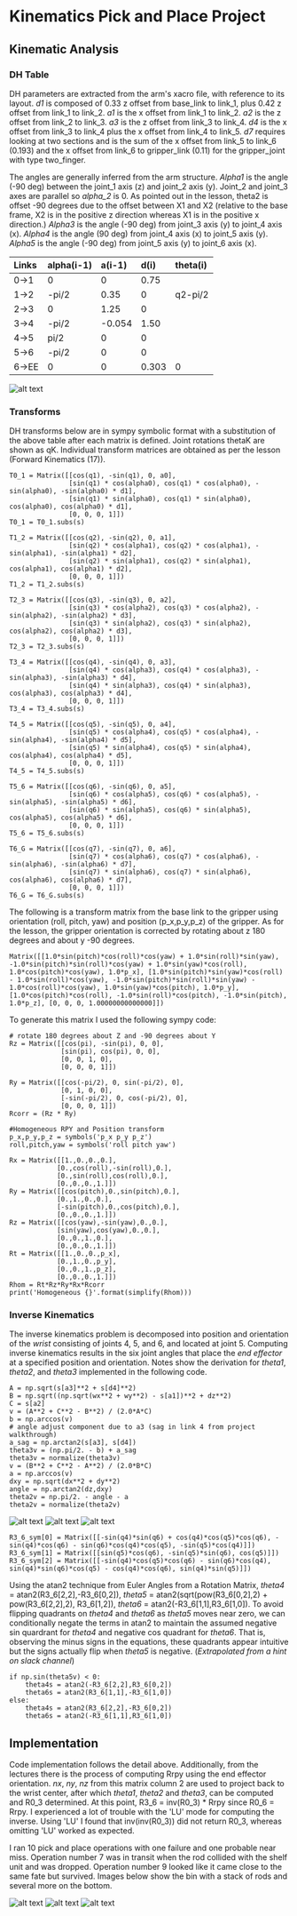 # Kinematics Pick and Place Project

## Kinematic Analysis

### DH Table

DH parameters are extracted from the arm's xacro file, with reference to its layout.  *d1* is composed of 0.33 z offset from base_link to link_1, plus 0.42 z offset from link_1 to link_2.  *a1* is the x offset from link_1 to link_2.  *a2* is the z offset from link_2 to link_3.  *a3* is the z offset from link_3 to link_4.  *d4* is the x offset from link_3 to link_4 plus the x offset from link_4 to link_5.  *d7* requires looking at two sections and is the sum of the x offset from link_5 to link_6 (0.193) and the x offset from link_6 to gripper_link (0.11) for the gripper_joint with type two_finger.

The angles are generally inferred from the arm structure.  *Alpha1* is the angle (-90 deg) between the joint_1 axis (z) and joint_2 axis (y).  Joint_2 and joint_3 axes are parallel so *alpha_2* is 0.  As pointed out in the lesson, theta2 is offset -90 degrees due to the offset between X1 and X2 (relative to the base frame, X2 is in the positive z direction whereas X1 is in the positive x direction.)  *Alpha3* is the angle (-90 deg) from joint_3 axis (y) to joint_4 axis (x).  *Alpha4* is the angle (90 deg) from joint_4 axis (x) to joint_5 axis (y).  *Alpha5* is the angle (-90 deg) from joint_5 axis (y) to joint_6 axis (x).

| Links | alpha(i-1) | a(i-1) | d(i) | theta(i) |
|:---|:---|:---|:---|:---|
| 0->1    | 0 | 0 | 0.75 |   |
| 1->2    | -pi/2 | 0.35 | 0 | q2-pi/2 |
| 2->3 | 0 | 1.25 | 0 |   |
| 3->4 | -pi/2 | -0.054 | 1.50 |   |
| 4->5 | pi/2 | 0 | 0 |   |
| 5->6 | -pi/2 | 0 | 0 |   |
| 6->EE | 0 |0 | 0.303 | 0 |

![alt text](misc_images/arm.png "arm drawing")

### Transforms

DH transforms below are in sympy symbolic format with a substitution of the above table after each matrix is defined.  Joint rotations thetaK are shown as qK.  Individual transform matrices are obtained as per the lesson (Forward Kinematics (17)).

```
T0_1 = Matrix([[cos(q1), -sin(q1), 0, a0],
               [sin(q1) * cos(alpha0), cos(q1) * cos(alpha0), -sin(alpha0), -sin(alpha0) * d1],
               [sin(q1) * sin(alpha0), cos(q1) * sin(alpha0), cos(alpha0), cos(alpha0) * d1],
               [0, 0, 0, 1]])
T0_1 = T0_1.subs(s)

T1_2 = Matrix([[cos(q2), -sin(q2), 0, a1],
               [sin(q2) * cos(alpha1), cos(q2) * cos(alpha1), -sin(alpha1), -sin(alpha1) * d2],
               [sin(q2) * sin(alpha1), cos(q2) * sin(alpha1), cos(alpha1), cos(alpha1) * d2],
               [0, 0, 0, 1]])
T1_2 = T1_2.subs(s)

T2_3 = Matrix([[cos(q3), -sin(q3), 0, a2],
               [sin(q3) * cos(alpha2), cos(q3) * cos(alpha2), -sin(alpha2), -sin(alpha2) * d3],
               [sin(q3) * sin(alpha2), cos(q3) * sin(alpha2), cos(alpha2), cos(alpha2) * d3],
               [0, 0, 0, 1]])
T2_3 = T2_3.subs(s)

T3_4 = Matrix([[cos(q4), -sin(q4), 0, a3],
               [sin(q4) * cos(alpha3), cos(q4) * cos(alpha3), -sin(alpha3), -sin(alpha3) * d4],
               [sin(q4) * sin(alpha3), cos(q4) * sin(alpha3), cos(alpha3), cos(alpha3) * d4],
               [0, 0, 0, 1]])
T3_4 = T3_4.subs(s)

T4_5 = Matrix([[cos(q5), -sin(q5), 0, a4],
               [sin(q5) * cos(alpha4), cos(q5) * cos(alpha4), -sin(alpha4), -sin(alpha4) * d5],
               [sin(q5) * sin(alpha4), cos(q5) * sin(alpha4), cos(alpha4), cos(alpha4) * d5],
               [0, 0, 0, 1]])
T4_5 = T4_5.subs(s)

T5_6 = Matrix([[cos(q6), -sin(q6), 0, a5],
               [sin(q6) * cos(alpha5), cos(q6) * cos(alpha5), -sin(alpha5), -sin(alpha5) * d6],
               [sin(q6) * sin(alpha5), cos(q6) * sin(alpha5), cos(alpha5), cos(alpha5) * d6],
               [0, 0, 0, 1]])
T5_6 = T5_6.subs(s)

T6_G = Matrix([[cos(q7), -sin(q7), 0, a6],
               [sin(q7) * cos(alpha6), cos(q7) * cos(alpha6), -sin(alpha6), -sin(alpha6) * d7],
               [sin(q7) * sin(alpha6), cos(q7) * sin(alpha6), cos(alpha6), cos(alpha6) * d7],
               [0, 0, 0, 1]])
T6_G = T6_G.subs(s)
```

The following is a transform matrix from the base link to the gripper using orientation (roll, pitch, yaw) and position (p_x,p_y,p_z) of the gripper.  As for the lesson, the gripper orientation is corrected by rotating about z 180 degrees and about y -90 degrees.

```
Matrix([[1.0*sin(pitch)*cos(roll)*cos(yaw) + 1.0*sin(roll)*sin(yaw), -1.0*sin(pitch)*sin(roll)*cos(yaw) + 1.0*sin(yaw)*cos(roll), 1.0*cos(pitch)*cos(yaw), 1.0*p_x], [1.0*sin(pitch)*sin(yaw)*cos(roll) - 1.0*sin(roll)*cos(yaw), -1.0*sin(pitch)*sin(roll)*sin(yaw) - 1.0*cos(roll)*cos(yaw), 1.0*sin(yaw)*cos(pitch), 1.0*p_y], [1.0*cos(pitch)*cos(roll), -1.0*sin(roll)*cos(pitch), -1.0*sin(pitch), 1.0*p_z], [0, 0, 0, 1.00000000000000]])
```

To generate this matrix I used the following sympy code:

```
# rotate 180 degrees about Z and -90 degrees about Y
Rz = Matrix([[cos(pi), -sin(pi), 0, 0],
             [sin(pi), cos(pi), 0, 0],
             [0, 0, 1, 0],
             [0, 0, 0, 1]])

Ry = Matrix([[cos(-pi/2), 0, sin(-pi/2), 0],
             [0, 1, 0, 0],
             [-sin(-pi/2), 0, cos(-pi/2), 0],
             [0, 0, 0, 1]])
Rcorr = (Rz * Ry)

#Homogeneous RPY and Position transform
p_x,p_y,p_z = symbols('p_x p_y p_z')
roll,pitch,yaw = symbols('roll pitch yaw')

Rx = Matrix([[1.,0.,0.,0.],
            [0.,cos(roll),-sin(roll),0.],
            [0.,sin(roll),cos(roll),0.],
            [0.,0.,0.,1.]])
Ry = Matrix([[cos(pitch),0.,sin(pitch),0.],
            [0.,1.,0.,0.],
            [-sin(pitch),0.,cos(pitch),0.],
            [0.,0.,0.,1.]])
Rz = Matrix([[cos(yaw),-sin(yaw),0.,0.],
            [sin(yaw),cos(yaw),0.,0.],
            [0.,0.,1.,0.],
            [0.,0.,0.,1.]])
Rt = Matrix([[1.,0.,0.,p_x],
            [0.,1.,0.,p_y],
            [0.,0.,1.,p_z],
            [0.,0.,0.,1.]])
Rhom = Rt*Rz*Ry*Rx*Rcorr
print('Homogeneous {}'.format(simplify(Rhom)))
```

### Inverse Kinematics

The inverse kinematics problem is decomposed into position and orientation of the *wrist* consisting of joints 4, 5, and 6, and located at joint 5.  Computing inverse kinematics results in the six joint angles that place the *end effector* at a specified position and orientation.  Notes show the derivation for *theta1*, *theta2*, and *theta3* implemented in the following code.

```
A = np.sqrt(s[a3]**2 + s[d4]**2)
B = np.sqrt((np.sqrt(wx**2 + wy**2) - s[a1])**2 + dz**2)
C = s[a2]
v = (A**2 + C**2 - B**2) / (2.0*A*C)
b = np.arccos(v)
# angle adjust component due to a3 (sag in link 4 from project walkthrough)
a_sag = np.arctan2(s[a3], s[d4])
theta3v = (np.pi/2. - b) + a_sag
theta3v = normalize(theta3v)
v = (B**2 + C**2 - A**2) / (2.0*B*C)
a = np.arccos(v)
dxy = np.sqrt(dx**2 + dy**2)
angle = np.arctan2(dz,dxy)
theta2v = np.pi/2. - angle - a
theta2v = normalize(theta2v)
```

![alt text](misc_images/draw_theta1.jpg "theta1")
![alt text](misc_images/draw_theta2.png "theta2")
![alt text](misc_images/draw_theta3.png "theta3")

```
R3_6_sym[0] = Matrix([[-sin(q4)*sin(q6) + cos(q4)*cos(q5)*cos(q6), -sin(q4)*cos(q6) - sin(q6)*cos(q4)*cos(q5), -sin(q5)*cos(q4)]])
R3_6_sym[1] = Matrix([[sin(q5)*cos(q6), -sin(q5)*sin(q6), cos(q5)]])
R3_6_sym[2] = Matrix([[-sin(q4)*cos(q5)*cos(q6) - sin(q6)*cos(q4), sin(q4)*sin(q6)*cos(q5) - cos(q4)*cos(q6), sin(q4)*sin(q5)]])
```

Using the atan2 technique from Euler Angles from a Rotation Matrix, *theta4* = atan2(R3_6[2,2],-R3_6[0,2]), *theta5* = atan2(sqrt(pow(R3_6[0,2],2) + pow(R3_6[2,2],2), R3_6[1,2]), *theta6* = atan2(-R3_6[1,1],R3_6[1,0]).  To avoid flipping quadrants on *theta4* and *theta6* as *theta5* moves near zero, we can conditionally negate the terms in atan2 to maintain the assumed negative sin quardrant for *theta4* and negative cos quadrant for *theta6*.  That is, observing the minus signs in the equations, these quadrants appear intuitive but the signs actually flip when *theta5* is negative.  (*Extrapolated from a hint on slack channel*)

```
if np.sin(theta5v) < 0:
    theta4s = atan2(-R3_6[2,2],R3_6[0,2])
    theta6s = atan2(R3_6[1,1],-R3_6[1,0])
else:
    theta4s = atan2(R3_6[2,2],-R3_6[0,2])
    theta6s = atan2(-R3_6[1,1],R3_6[1,0])
```

## Implementation

Code implementation follows the detail above.  Additionally, from the lectures there is the process of computing Rrpy using the end effector orientation.  *nx*, *ny*, *nz* from this matrix column 2 are used to project back to the wrist center, after which *theta1*, *theta2* and *theta3*, can be computed and R0_3 determined.  At this point, R3_6 = inv(R0_3) * Rrpy since R0_6 = Rrpy.  I experienced a lot of trouble with the 'LU' mode for computing the inverse.  Using 'LU' I found that inv(inv(R0_3)) did not return R0_3, whereas omitting 'LU' worked as expected.

I ran 10 pick and place operations with one failure and one probable near miss.  Operation number 7 was in transit when the rod collided with the shelf unit and was dropped.  Operation number 9 looked like it came close to the same fate but survived.  Images below show the bin with a stack of rods and several more on the bottom.

![alt text](misc_images/failed_number_7.jpg "one collides with shelf")
![alt text](misc_images/final_9_10.jpg "final view with 9/10 successful")
![alt text](misc_images/final_top.jpg "final view from above")
